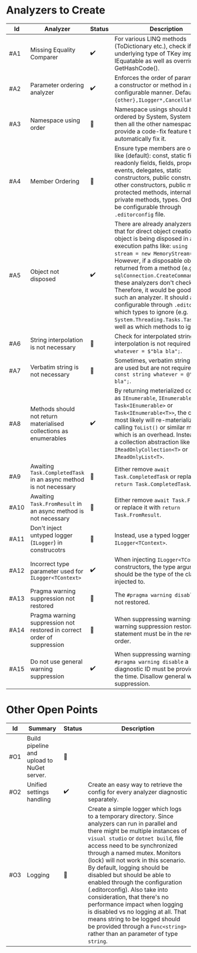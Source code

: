# Analyzers to Create

| Id   | Analyzer                                                                | Status | Description                                                                                                                                                                                                                                                                                                                                                                                                                                                                                                                     |
|------|-------------------------------------------------------------------------|--------|---------------------------------------------------------------------------------------------------------------------------------------------------------------------------------------------------------------------------------------------------------------------------------------------------------------------------------------------------------------------------------------------------------------------------------------------------------------------------------------------------------------------------------|
| #A1  | Missing Equality Comparer                                               | ✔️     | For various LINQ methods (ToDictionary etc.), check if the underlying type of TKey implements IEquatable<T> as well as overrides GetHashCode().                                                                                                                                                                                                                                                                                                                                                                                 |
| #A2  | Parameter ordering analyzer                                             | ✔️     | Enforces the order of parameters of a constructor or method in a configurable manner. Default is: `{other},ILogger*,CancellationToken`.                                                                                                                                                                                                                                                                                                                                                                                         |
| #A3  | Namespace using order                                                   | 🔵     | Namespace usings should be ordered by System, System.* and then all the other namespaces. Also provide a code-fix feature to automatically fix it.                                                                                                                                                                                                                                                                                                                                                                              |
| #A4  | Member Ordering                                                         | 🔵     | Ensure type members are ordered like (default): const, static fields, readonly fields, fields, properties, events, delegates, static constructors, public constructors, other constructors, public methods, protected methods, internal methods, private methods, types. Order should be configurable through `.editorconfig`  file.                                                                                                                                                                                            |
| #A5  | Object not disposed                                                     | ✔️     | There are already analyzers to check that for direct object creation, the object is being disposed in all execution paths like: `using var stream = new MemoryStream(...)`. However, if a disposable object is returned from a method (e.g. `sqlConnection.CreateCommand()`), these analyzers don't check for that. Therefore, it would be good to have such an analyzer. It should also be configurable through `.editorconfig` which types to ignore (e.g. `System.Threading.Tasks.Task`) as well as which methods to ignore. |
| #A6  | String interpolation is not necessary                                   | 🔵     | Check for interpolated string where interpolation is not  required. e.g.: `var whatever = $"bla bla";`.                                                                                                                                                                                                                                                                                                                                                                                                                         |
| #A7  | Verbatim string is not necessary                                        | 🔵     | Sometimes, verbatim string literals are used but are not required. e.g.: `const string whatever = @"bla bla";`.                                                                                                                                                                                                                                                                                                                                                                                                                 |
| #A8  | Methods should not return materialised collections as enumerables       | ✔️     | By returning meterialized collections as `IEnumerable`, `IEnumerable<T>`, `Task<IEnumerable>` or `Task<IEnumerable<T>>`, the caller most likely will re-materialize it by calling `ToList()` or similar methods which is an overhead. Instead, return a collection abstraction like `IReadOnlyCollection<T>` or `IReadOnlyList<T>`.                                                                                                                                                                                             |
| #A9  | Awaiting `Task.CompletedTask` in an async method is not necessary       | 🔵     | Either remove `await Task.CompletedTask` or replace it with `return Task.CompletedTask`.                                                                                                                                                                                                                                                                                                                                                                                                                                        |
| #A10 | Awaiting `Task.FromResult` in an async method is not necessary          | 🔵     | Either remove `await Task.FromResult` or replace it with `return Task.FromResult`.                                                                                                                                                                                                                                                                                                                                                                                                                                              |
| #A11 | Don't inject untyped logger (`ILogger`) in construcotrs                 | 🔵     | Instead, use a typed logger `ILogger<TContext>`.                                                                                                                                                                                                                                                                                                                                                                                                                                                                                |
| #A12 | Incorrect type parameter used for `ILogger<TContext>`                   | ✔️     | When injecting `ILogger<TContext>` in constructors, the type argument should be the type of the class it is injected to.                                                                                                                                                                                                                                                                                                                                                                                                        |
| #A13 | Pragma warning suppression not restored                                 | 🔵     | The `#pragma warning disable X` is not restored.                                                                                                                                                                                                                                                                                                                                                                                                                                                                                |
| #A14 | Pragma warning suppression not restored in correct order of suppression | 🔵     | When suppressing warnings, the warning suppression restoration statement must be in the reverse order.                                                                                                                                                                                                                                                                                                                                                                                                                          |
| #A15 | Do not use general warning suppression                                  | ✔️     | When suppressing warnings through `#pragma warning disable` a diagnostic ID must be provided all the time. Disallow general warning suppression.                                                                                                                                                                                                                                                                                                                                                                                |

# Other Open Points

| Id  | Summary                                    | Status | Description                                                                                                                                                                                                                                                                                                                                                                                                                                                                                                                                                                                                                                  |
|-----|--------------------------------------------|--------|----------------------------------------------------------------------------------------------------------------------------------------------------------------------------------------------------------------------------------------------------------------------------------------------------------------------------------------------------------------------------------------------------------------------------------------------------------------------------------------------------------------------------------------------------------------------------------------------------------------------------------------------|
| #O1 | Build pipeline and upload to NuGet server. | 🔵     |                                                                                                                                                                                                                                                                                                                                                                                                                                                                                                                                                                                                                                              |
| #O2 | Unified settings handling                  | ✔️     | Create an easy way to retrieve the config for every analyzer diagnostic separately.                                                                                                                                                                                                                                                                                                                                                                                                                                                                                                                                                          |
| #O3 | Logging                                    | 🔵     | Create a simple logger which logs to a temporary directory. Since analyzers can run in parallel and there might be multiple instances of `visual studio` or `dotnet build`, file access need to be synchronized through a named mutex. Monitors (lock) will not work in this scenario. By default, logging should be disabled but should be able to enabled through the configuration (.editorconfig). Also take into consideration, that there's no performance impact when logging is disabled vs no logging at all. That means string to be logged should be provided through a `Func<string>` rather than an parameter of type `string`. |
